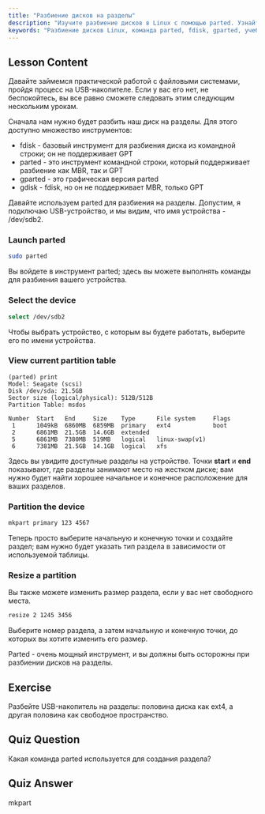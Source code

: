 ```yaml
---
title: "Разбиение дисков на разделы"
description: "Изучите разбиение дисков в Linux с помощью parted. Узнайте, как разбивать, выбирать, просматривать и изменять размер дисков. Начните с этого руководства для начинающих!"
keywords: "Разбиение дисков Linux, команда parted, fdisk, gparted, учебник Linux, Linux для начинающих, управление дисками, руководство Linux"
---
```


## Lesson Content

Давайте займемся практической работой с файловыми системами, пройдя процесс на USB-накопителе. Если у вас его нет, не беспокойтесь, вы все равно сможете следовать этим следующим нескольким урокам.

Сначала нам нужно будет разбить наш диск на разделы. Для этого доступно множество инструментов:

- fdisk - базовый инструмент для разбиения диска из командной строки; он не поддерживает GPT
- parted - это инструмент командной строки, который поддерживает разбиение как MBR, так и GPT
- gparted - это графическая версия parted
- gdisk - fdisk, но он не поддерживает MBR, только GPT

Давайте используем parted для разбиения на разделы. Допустим, я подключаю USB-устройство, и мы видим, что имя устройства - /dev/sdb2.

### Launch parted

```bash
sudo parted
```

Вы войдете в инструмент parted; здесь вы можете выполнять команды для разбиения вашего устройства.

### Select the device

```bash
select /dev/sdb2
```

Чтобы выбрать устройство, с которым вы будете работать, выберите его по имени устройства.

### View current partition table

```plaintext
(parted) print
Model: Seagate (scsi)
Disk /dev/sda: 21.5GB
Sector size (logical/physical): 512B/512B
Partition Table: msdos

Number  Start   End     Size    Type      File system     Flags
 1      1049kB  6860MB  6859MB  primary   ext4            boot
 2      6861MB  21.5GB  14.6GB  extended
 5      6861MB  7380MB  519MB   logical   linux-swap(v1)
 6      7381MB  21.5GB  14.1GB  logical   xfs
```

Здесь вы увидите доступные разделы на устройстве. Точки **start** и **end** показывают, где разделы занимают место на жестком диске; вам нужно будет найти хорошее начальное и конечное расположение для ваших разделов.

### Partition the device

```bash
mkpart primary 123 4567
```

Теперь просто выберите начальную и конечную точки и создайте раздел; вам нужно будет указать тип раздела в зависимости от используемой таблицы.

### Resize a partition

Вы также можете изменить размер раздела, если у вас нет свободного места.

```bash
resize 2 1245 3456
```

Выберите номер раздела, а затем начальную и конечную точки, до которых вы хотите изменить его размер.

Parted - очень мощный инструмент, и вы должны быть осторожны при разбиении дисков на разделы.

## Exercise

Разбейте USB-накопитель на разделы: половина диска как ext4, а другая половина как свободное пространство.

## Quiz Question

Какая команда parted используется для создания раздела?

## Quiz Answer

mkpart
